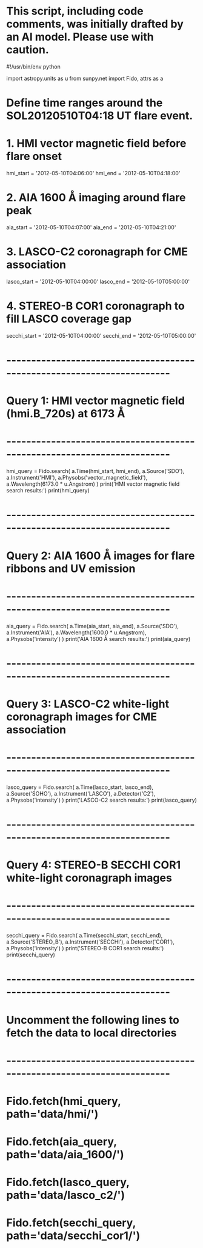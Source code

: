 # This script, including code comments, was initially drafted by an AI model. Please use with caution.

#!/usr/bin/env python

import astropy.units as u
from sunpy.net import Fido, attrs as a

# Define time ranges around the SOL20120510T04:18 UT flare event.

# 1. HMI vector magnetic field before flare onset
hmi_start = '2012-05-10T04:06:00'
hmi_end   = '2012-05-10T04:18:00'

# 2. AIA 1600 Å imaging around flare peak
aia_start = '2012-05-10T04:07:00'
aia_end   = '2012-05-10T04:21:00'

# 3. LASCO-C2 coronagraph for CME association
lasco_start = '2012-05-10T04:00:00'
lasco_end   = '2012-05-10T05:00:00'

# 4. STEREO-B COR1 coronagraph to fill LASCO coverage gap
secchi_start = '2012-05-10T04:00:00'
secchi_end   = '2012-05-10T05:00:00'


# -----------------------------------------------------------------------
# Query 1: HMI vector magnetic field (hmi.B_720s) at 6173 Å
# -----------------------------------------------------------------------
hmi_query = Fido.search(
    a.Time(hmi_start, hmi_end),
    a.Source('SDO'),
    a.Instrument('HMI'),
    a.Physobs('vector_magnetic_field'),
    a.Wavelength(6173.0 * u.Angstrom)
)
print('HMI vector magnetic field search results:')
print(hmi_query)


# -----------------------------------------------------------------------
# Query 2: AIA 1600 Å images for flare ribbons and UV emission
# -----------------------------------------------------------------------
aia_query = Fido.search(
    a.Time(aia_start, aia_end),
    a.Source('SDO'),
    a.Instrument('AIA'),
    a.Wavelength(1600.0 * u.Angstrom),
    a.Physobs('intensity')
)
print('AIA 1600 Å search results:')
print(aia_query)


# -----------------------------------------------------------------------
# Query 3: LASCO-C2 white-light coronagraph images for CME association
# -----------------------------------------------------------------------
lasco_query = Fido.search(
    a.Time(lasco_start, lasco_end),
    a.Source('SOHO'),
    a.Instrument('LASCO'),
    a.Detector('C2'),
    a.Physobs('intensity')
)
print('LASCO-C2 search results:')
print(lasco_query)


# -----------------------------------------------------------------------
# Query 4: STEREO-B SECCHI COR1 white-light coronagraph images
# -----------------------------------------------------------------------
secchi_query = Fido.search(
    a.Time(secchi_start, secchi_end),
    a.Source('STEREO_B'),
    a.Instrument('SECCHI'),
    a.Detector('COR1'),
    a.Physobs('intensity')
)
print('STEREO-B COR1 search results:')
print(secchi_query)


# -----------------------------------------------------------------------
# Uncomment the following lines to fetch the data to local directories
# -----------------------------------------------------------------------
# Fido.fetch(hmi_query, path='data/hmi/')
# Fido.fetch(aia_query, path='data/aia_1600/')
# Fido.fetch(lasco_query, path='data/lasco_c2/')
# Fido.fetch(secchi_query, path='data/secchi_cor1/')
